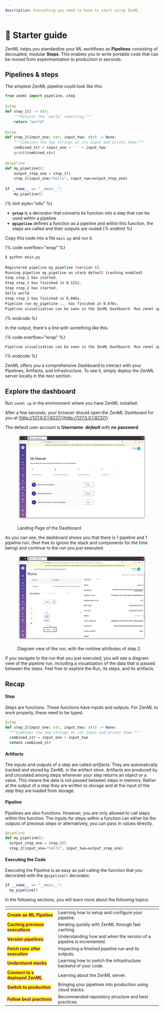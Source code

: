 ```yaml
---
description: Everything you need to know to start using ZenML.
---
```


# 🐣 Starter guide

ZenML helps you standardize your ML workflows as **Pipelines** consisting of decoupled, modular **Steps**. This enables you to write portable code that can be moved from experimentation to production in seconds.

## Pipelines & steps

The simplest ZenML pipeline could look like this:

```python
from zenml import pipeline, step

@step
def step_1() -> str:
    """Returns the `world` substring."""
    return "world"

@step
def step_2(input_one: str, input_two: str) -> None:
    """Combines the two strings at its input and prints them."""
    combined_str = input_one + ' ' + input_two
    print(combined_str)

@pipeline
def my_pipeline():
    output_step_one = step_1()
    step_2(input_one="hello", input_two=output_step_one)

if __name__ == "__main__":
    my_pipeline()
```

{% hint style="info" %}
* **`@step`** is a decorator that converts its function into a step that can be used within a pipeline
* **`@pipeline`** defines a function as a pipeline and within this function, the steps are called and their outputs are routed
{% endhint %}

Copy this code into a file `main.py` and run it.

{% code overflow="wrap" %}
```bash
$ python main.py

Registered pipeline my_pipeline (version 1).
Running pipeline my_pipeline on stack default (caching enabled)
Step step_1 has started.
Step step_1 has finished in 0.121s.
Step step_2 has started.
hello world
Step step_2 has finished in 0.046s.
Pipeline run my_pipeline-... has finished in 0.676s.
Pipeline visualization can be seen in the ZenML Dashboard. Run zenml up to see your pipeline!
```
{% endcode %}

In the output, there's a line with something like this.

{% code overflow="wrap" %}
```bash
Pipeline visualization can be seen in the ZenML Dashboard. Run zenml up to see your pipeline!
```
{% endcode %}

ZenML offers you a comprehensive Dashboard to interact with your Pipelines, Artifacts, and Infrastructure. To see it, simply deploy the ZenML server locally in the next section.

## Explore the dashboard

Run `zenml up` in the environment where you have ZenML installed.

After a few seconds, your browser should open the ZenML Dashboard for you at [http://127.0.0.1:8237/](http://127.0.0.1:8237/)

The default user account is **Username**: _**default**_ with **no** **password**.

<figure><img src="../../.gitbook/assets/landingpage.png" alt=""><figcaption><p>Landing Page of the Dashboard</p></figcaption></figure>

As you can see, the dashboard shows you that there is 1 pipeline and 1 pipeline run. (feel free to ignore the stack and components for the time being) and continue to the run you just executed.

<figure><img src="../../.gitbook/assets/DAGofRun.png" alt=""><figcaption><p>Diagram view of the run, with the runtime attributes of step 2.</p></figcaption></figure>

If you navigate to the run that you just executed, you will see a diagram view of the pipeline run, including a visualization of the data that is passed between the steps. Feel free to explore the Run, its steps, and its artifacts.

## Recap

#### Step

Steps are functions. These functions have inputs and outputs. For ZenML to work properly, these need to be typed.

```python
@step
def step_2(input_one: str, input_two: str) -> None:
  """Combines the two strings at its input and prints them."""
  combined_str = input_one + input_two
  return combined_str
```

#### Artifacts

The inputs and outputs of a step are called _artifacts._ They are automatically tracked and stored by ZenML in the artifact store. Artifacts are produced by and circulated among steps whenever your step returns an object or a value. This means the data is not passed between steps in memory. Rather at the output of a step they are written to storage and at the input of the step they are loaded from storage.

#### Pipeline

Pipelines are also functions. However, you are only allowed to call steps within this function. The inputs for steps within a function can either be the outputs of previous steps or alternatively, you can pass in values directly.

```python
@pipeline
def my_pipeline():
  output_step_one = step_1()
  step_2(input_one="hello", input_two=output_step_one)
```

#### Executing the Code

Executing the Pipeline is as easy as just calling the function that you decorated with the `@pipeline()` decorator.

```python
if __name__ == "__main__":
  my_pipeline()
```

In the following sections, you will learn more about the following topics:

<table data-card-size="large" data-view="cards"><thead><tr><th></th><th></th><th data-hidden></th></tr></thead><tbody><tr><td><mark style="color:purple;"><strong>Create an ML Pipeline</strong></mark></td><td>Learning how to setup and configure your pipeline.</td><td></td></tr><tr><td><mark style="color:purple;"><strong>Caching previous executions</strong></mark></td><td>Iterating quickly with ZenML through fast caching.</td><td></td></tr><tr><td><mark style="color:purple;"><strong>Version pipelines</strong></mark></td><td>Understanding how and when the version of a pipeline is incremented.</td><td></td></tr><tr><td><mark style="color:purple;"><strong>Fetch runs after execution</strong></mark></td><td>Inspecting a finished pipeline run and its outputs.</td><td></td></tr><tr><td><mark style="color:purple;"><strong>Understand stacks</strong></mark></td><td>Learning how to switch the infrastructure backend of your code.</td><td></td></tr><tr><td><mark style="color:purple;"><strong>Connect to a deployed ZenML</strong></mark></td><td>Learning about the ZenML server.</td><td></td></tr><tr><td><mark style="color:purple;"><strong>Switch to production</strong></mark></td><td>Bringing your pipelines into production using cloud stacks.</td><td></td></tr><tr><td><mark style="color:purple;"><strong>Follow best practices</strong></mark></td><td>Recommended repository structure and best practices.</td><td></td></tr></tbody></table>
